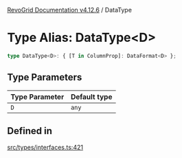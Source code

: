 [RevoGrid Documentation v4.12.6](README.md) / DataType

# Type Alias: DataType\<D\>

```ts
type DataType<D>: { [T in ColumnProp]: DataFormat<D> };
```

## Type Parameters

| Type Parameter | Default type |
| ------ | ------ |
| `D` | `any` |

## Defined in

[src/types/interfaces.ts:421](https://github.com/revolist/revogrid/blob/293c9e1b6198b802a0690dc2e0b9faebd722e77f/src/types/interfaces.ts#L421)
